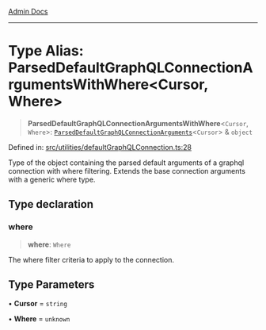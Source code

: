 [Admin Docs](/)

***

# Type Alias: ParsedDefaultGraphQLConnectionArgumentsWithWhere\<Cursor, Where\>

> **ParsedDefaultGraphQLConnectionArgumentsWithWhere**\<`Cursor`, `Where`\>: [`ParsedDefaultGraphQLConnectionArguments`](ParsedDefaultGraphQLConnectionArguments.md)\<`Cursor`\> & `object`

Defined in: [src/utilities/defaultGraphQLConnection.ts:28](https://github.com/syedali237/talawa-api/blob/8be1a1231af103d298d6621405c956dc45d3a73a/src/utilities/defaultGraphQLConnection.ts#L28)

Type of the object containing the parsed default arguments of a graphql connection with where filtering.
Extends the base connection arguments with a generic where type.

## Type declaration

### where

> **where**: `Where`

The where filter criteria to apply to the connection.

## Type Parameters

• **Cursor** = `string`

• **Where** = `unknown`
